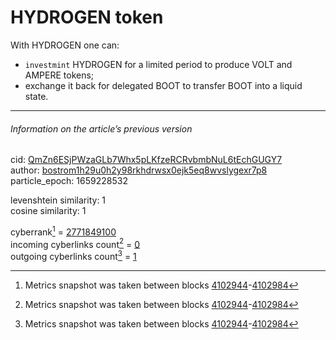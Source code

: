 # HYDROGEN token

With HYDROGEN one can:

- `investmint` HYDROGEN for a limited period to produce VOLT and AMPERE tokens;
- exchange it back for delegated BOOT to transfer BOOT into a liquid state.

---

###### Information on the article’s previous version  

cid: [QmZn6ESjPWzaGLb7Whx5pLKfzeRCRvbmbNuL6tEchGUGY7](https://cyb.ai/ipfs/QmZn6ESjPWzaGLb7Whx5pLKfzeRCRvbmbNuL6tEchGUGY7)  
author: [bostrom1h29u0h2y98rkhdrwsx0ejk5eq8wvslygexr7p8](https://cyb.ai/network/bostrom/contract/bostrom1h29u0h2y98rkhdrwsx0ejk5eq8wvslygexr7p8)  
particle_epoch: 1659228532  

levenshtein similarity: 1  
cosine similarity: 1  

cyberrank[^1] = [2771849100](https://lcd.bostrom.cybernode.ai/cyber/rank/v1beta1/rank/rank/QmZn6ESjPWzaGLb7Whx5pLKfzeRCRvbmbNuL6tEchGUGY7)  
incoming cyberlinks count[^1] = [0](https://lcd.bostrom.cybernode.ai/cyber/rank/v1beta1/rank/backlinks/QmZn6ESjPWzaGLb7Whx5pLKfzeRCRvbmbNuL6tEchGUGY7?pagination.page=0&pagination.per_page=1000)  
outgoing cyberlinks count[^1] = [1](https://lcd.bostrom.cybernode.ai/cyber/rank/v1beta1/rank/search/QmZn6ESjPWzaGLb7Whx5pLKfzeRCRvbmbNuL6tEchGUGY7??pagination.page=0&pagination.per_page=1000)  

[^1]: Metrics snapshot was taken between blocks [4102944](https://cyb.ai/network/bostrom/block/4102944)-[4102984](https://cyb.ai/network/bostrom/block/4102984)

